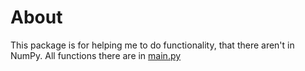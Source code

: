 # About

This package is for helping me to do functionality, that there aren't in NumPy. All functions there are in [main.py](https://github.com/mezgoodle/numericalMethods_labs/blob/master/checker/main.py)
